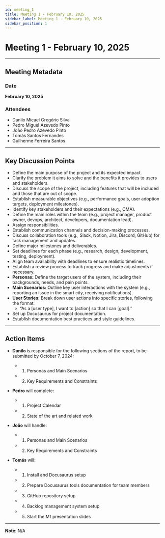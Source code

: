```yaml
---
id: meeting_1
title: Meeting 1 - February 10, 2025
sidebar_label: Meeting 1 - February 10, 2025
sidebar_position: 1
---
```


# Meeting 1 - February 10, 2025

---

## Meeting Metadata

### Date

**February 10, 2025**

### Attendees

- Danilo Micael Gregório Silva
- Pedro Miguel Azevedo Pinto
- João Pedro Azevedo Pinto
- Tomás Santos Fernandes
- Guilherme Ferreira Santos

---

## Key Discussion Points

- Define the main purpose of the project and its expected impact.  
- Clarify the problem it aims to solve and the benefits it provides to users and stakeholders.  
- Discuss the scope of the project, including features that will be included and those that are out of scope.  
- Establish measurable objectives (e.g., performance goals, user adoption targets, deployment milestones).  
- Identify key stakeholders and their expectations (e.g., CMA).   
- Define the main roles within the team (e.g., project manager, product owner, devops, architect, developers, documentation lead).  
- Assign responsibilities.  
- Establish communication channels and decision-making processes.  
- Discuss collaboration tools (e.g., Slack, Notion, Jira, Discord, GitHub) for task management and updates.   
- Define major milestones and deliverables.  
- Set deadlines for each phase (e.g., research, design, development, testing, deployment).  
- Align team availability with deadlines to ensure realistic timelines.  
- Establish a review process to track progress and make adjustments if necessary.  
- **Personas:** Define the target users of the system, including their backgrounds, needs, and pain points.  
- **Main Scenarios:** Outline key user interactions with the system (e.g., reporting an issue in the smart city, receiving notifications).  
- **User Stories:** Break down user actions into specific stories, following the format:  
  - “As a [user type], I want to [action] so that I can [goal].”  
- Set up Docusaurus for project documentation.  
- Establish documentation best practices and style guidelines.  

---

## Action Items

- **Danilo** is responsible for the following sections of the report, to be submitted by October 7, 2024:
  - 1) Personas and Main Scenarios
  - 2) Key Requirements and Constraints

- **Pedro** will complete:
  - 1) Project Calendar
  - 2) State of the art and related work

- **João** will handle:
  - 1) Personas and Main Scenarios
  - 2) Key Requirements and Constraints

- **Tomás** will:
  - 1) Install and Docusaurus setup
  - 2) Prepare Docusaurus tools documentation for team members
  - 3) GitHub repository setup
  - 4) Backlog management system setup
  - 5) Start the M1 presentation slides

---

**Note**: N/A

